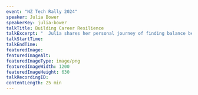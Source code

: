 ```yaml
---
event: "NZ Tech Rally 2024"
speaker: Julia Bower
speakerKey: julia-bower
talkTitle: Building Career Resilience
talkExcerpt: "  Julia shares her personal journey of finding balance between professional and personal life while working full time and co-founding a startup. This talk covers the importance of recognising personal limits, making strategic career choices, and the growing role of Fractional work in achieving resilience and fulfilment. "
talkStartTime:
talkEndTime:
featuredImage:
featuredImageAlt:
featuredImageType: image/png
featuredImageWidth: 1200
featuredImageHeight: 630
talkRecordingID:
contentLength: 25 min
---
```

